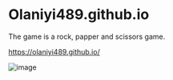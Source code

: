 # Olaniyi489.github.io
The game is a rock, papper and scissors game.


https://olaniyi489.github.io/


![image](https://user-images.githubusercontent.com/83937997/139068648-a18f2a55-9a49-404f-9019-3594ddcb3d4f.png)

